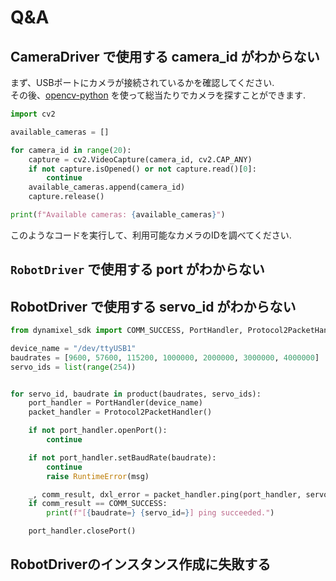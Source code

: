 # Q&A

## CameraDriver で使用する camera_id がわからない

まず、USBポートにカメラが接続されているかを確認してください.  
その後、[opencv-python](https://pypi.org/project/opencv-python/) を使って総当たりでカメラを探すことができます.  

```python
import cv2

available_cameras = []

for camera_id in range(20):
    capture = cv2.VideoCapture(camera_id, cv2.CAP_ANY)
    if not capture.isOpened() or not capture.read()[0]:
        continue
    available_cameras.append(camera_id)
    capture.release()

print(f"Available cameras: {available_cameras}")
```

このようなコードを実行して、利用可能なカメラのIDを調べてください.

## `RobotDriver` で使用する port がわからない

## RobotDriver で使用する servo_id がわからない

```python
from dynamixel_sdk import COMM_SUCCESS, PortHandler, Protocol2PacketHandler

device_name = "/dev/ttyUSB1"
baudrates = [9600, 57600, 115200, 1000000, 2000000, 3000000, 4000000]
servo_ids = list(range(254))


for servo_id, baudrate in product(baudrates, servo_ids):
    port_handler = PortHandler(device_name)
    packet_handler = Protocol2PacketHandler()

    if not port_handler.openPort():
        continue

    if not port_handler.setBaudRate(baudrate):
        continue
        raise RuntimeError(msg)

    _, comm_result, dxl_error = packet_handler.ping(port_handler, servo_id)
    if comm_result == COMM_SUCCESS:
        print(f"[{baudrate=} {servo_id=}] ping succeeded.")

    port_handler.closePort()
```

## RobotDriverのインスタンス作成に失敗する
